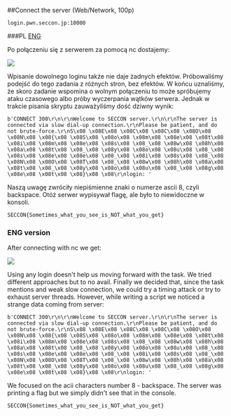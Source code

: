 ##Connect the server (Web/Network, 100p)

```
login.pwn.seccon.jp:10000
```

###PL
[ENG](#eng-version)

Po połączeniu się z serwerem za pomocą nc dostajemy:

![](connection.png)

Wpisanie dowolnego loginu także nie daje żadnych efektów. Próbowaliśmy podejść do tego zadania z różnych stron, bez efektów. W końcu uznaliśmy, że skoro zadanie wspomina o wolnym połączeniu to może spróbujemy ataku czasowego albo próby wyczerpania wątków serwera. Jednak w trakcie pisania skryptu zauważyliśmy dość dziwny wynik:

```
b'CONNECT 300\r\n\r\nWelcome to SECCON server.\r\n\r\nThe server is connected via slow dial-up connection.\r\nPlease be patient, and do not brute-force.\r\nS\x08 \x08E\x08 \x08C\x08 \x08C\x08 \x08O\x08 \x08N\x08 \x08{\x08 \x08S\x08 \x08o\x08 \x08m\x08 \x08e\x08 \x08t\x08 \x08i\x08 \x08m\x08 \x08e\x08 \x08s\x08 \x08_\x08 \x08w\x08 \x08h\x08 \x08a\x08 \x08t\x08 \x08_\x08 \x08y\x08 \x08o\x08 \x08u\x08 \x08_\x08 \x08s\x08 \x08e\x08 \x08e\x08 \x08_\x08 \x08i\x08 \x08s\x08 \x08_\x08 \x08N\x08 \x08O\x08 \x08T\x08 \x08_\x08 \x08w\x08 \x08h\x08 \x08a\x08 \x08t\x08 \x08_\x08 \x08y\x08 \x08o\x08 \x08u\x08 \x08_\x08 \x08g\x08 \x08e\x08 \x08t\x08 \x08}\x08 \x08\r\nlogin: '
```

Naszą uwagę zwróciły niepiśmienne znaki o numerze ascii 8, czyli backspace. Otóż serwer wypisywał flagę, ale było to niewidoczne w konsoli.

`SECCON{Sometimes_what_you_see_is_NOT_what_you_get}`

### ENG version

After connecting with nc we get:

![](connection.png)

Using any login doesn't help us moving forward with the task. We tried different approaches but to no avail. Finally we decided that, since the task mentions and weak slow connection, we could try a timing attack or try to exhaust server threads. However, while writing a script we noticed a strange data coming from server:

```
b'CONNECT 300\r\n\r\nWelcome to SECCON server.\r\n\r\nThe server is connected via slow dial-up connection.\r\nPlease be patient, and do not brute-force.\r\nS\x08 \x08E\x08 \x08C\x08 \x08C\x08 \x08O\x08 \x08N\x08 \x08{\x08 \x08S\x08 \x08o\x08 \x08m\x08 \x08e\x08 \x08t\x08 \x08i\x08 \x08m\x08 \x08e\x08 \x08s\x08 \x08_\x08 \x08w\x08 \x08h\x08 \x08a\x08 \x08t\x08 \x08_\x08 \x08y\x08 \x08o\x08 \x08u\x08 \x08_\x08 \x08s\x08 \x08e\x08 \x08e\x08 \x08_\x08 \x08i\x08 \x08s\x08 \x08_\x08 \x08N\x08 \x08O\x08 \x08T\x08 \x08_\x08 \x08w\x08 \x08h\x08 \x08a\x08 \x08t\x08 \x08_\x08 \x08y\x08 \x08o\x08 \x08u\x08 \x08_\x08 \x08g\x08 \x08e\x08 \x08t\x08 \x08}\x08 \x08\r\nlogin: '
```

We focused on the acii characters number 8 - backspace. The server was printing a flag but we simply didn't see that in the console.

`SECCON{Sometimes_what_you_see_is_NOT_what_you_get}`